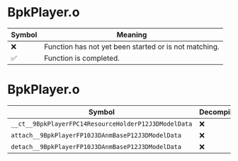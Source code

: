 # BpkPlayer.o
| Symbol | Meaning 
| ------------- | ------------- 
| :x: | Function has not yet been started or is not matching. 
| :white_check_mark: | Function is completed. 


# BpkPlayer.o
| Symbol | Decompiled? |
| ------------- | ------------- |
| `__ct__9BpkPlayerFPC14ResourceHolderP12J3DModelData` | :x: |
| `attach__9BpkPlayerFP10J3DAnmBaseP12J3DModelData` | :x: |
| `detach__9BpkPlayerFP10J3DAnmBaseP12J3DModelData` | :x: |
